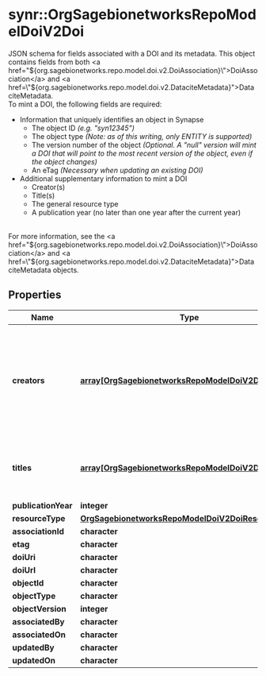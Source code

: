 # synr::OrgSagebionetworksRepoModelDoiV2Doi

JSON schema for fields associated with a DOI and its metadata. This object contains fields from both <a href=\"${org.sagebionetworks.repo.model.doi.v2.DoiAssociation}\">DoiAssociation</a> and <a href=\"${org.sagebionetworks.repo.model.doi.v2.DataciteMetadata}\">DataciteMetadata</a>.<br>To mint a DOI, the following fields are required: <ul> <li>Information that uniquely identifies an object in Synapse <ul><li> The object ID <i>(e.g. \"syn12345\")</i></li><li>The object type <i>(Note: as of this writing, only ENTITY is supported)</i></li><li>The version number of the object <i>(Optional. A \"null\" version will mint a DOI that will point to the most recent version of the object, even if the object changes)</i></li><li>An eTag <i>(Necessary when updating an existing DOI)</i></li></ul></li> <li>Additional supplementary information to mint a DOI <ul><li>Creator(s)</li><li>Title(s)</li><li>The general resource type</li><li>A publication year (no later than one year after the current year)</li></ul></li> </ul><br>For more information, see the <a href=\"${org.sagebionetworks.repo.model.doi.v2.DoiAssociation}\">DoiAssociation</a> and <a href=\"${org.sagebionetworks.repo.model.doi.v2.DataciteMetadata}\">DataciteMetadata</a> objects.

## Properties
Name | Type | Description | Notes
------------ | ------------- | ------------- | -------------
**creators** | [**array[OrgSagebionetworksRepoModelDoiV2DoiCreator]**](org.sagebionetworks.repo.model.doi.v2.DoiCreator.md) | Required. The main researchers involved in producing the data, or the authors of the publication, in priority order. | [optional] 
**titles** | [**array[OrgSagebionetworksRepoModelDoiV2DoiTitle]**](org.sagebionetworks.repo.model.doi.v2.DoiTitle.md) | Required. A name or title by which a resource is known. | [optional] 
**publicationYear** | **integer** |  | [optional] 
**resourceType** | [**OrgSagebionetworksRepoModelDoiV2DoiResourceType**](org.sagebionetworks.repo.model.doi.v2.DoiResourceType.md) |  | [optional] 
**associationId** | **character** |  | [optional] 
**etag** | **character** |  | [optional] 
**doiUri** | **character** |  | [optional] 
**doiUrl** | **character** |  | [optional] 
**objectId** | **character** |  | [optional] 
**objectType** | **character** |  | [optional] 
**objectVersion** | **integer** |  | [optional] 
**associatedBy** | **character** |  | [optional] 
**associatedOn** | **character** |  | [optional] 
**updatedBy** | **character** |  | [optional] 
**updatedOn** | **character** |  | [optional] 


